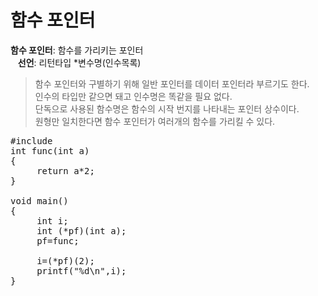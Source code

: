 # 함수 포인터 
**함수 포인터**: 함수를 가리키는 포인터  
&nbsp;&nbsp;&nbsp;**선언**: 리턴타입 *변수명(인수목록)  
> 함수 포인터와 구별하기 위해 일반 포인터를 데이터 포인터라 부르기도 한다.  
> 인수의 타입만 같으면 돼고 인수명은 똑같을 필요 없다.  
> 단독으로 사용된 함수명은 함수의 시작 번지를 나타내는 포인터 상수이다.  
> 원형만 일치한다면 함수 포인터가 여러개의 함수를 가리킬 수 있다.

<pre>#include <stdio.h>
int func(int a)
{
     return a*2;
}

void main()
{
     int i;
     int (*pf)(int a);
     pf=func;

     i=(*pf)(2);
     printf("%d\n",i);
}</pre>
